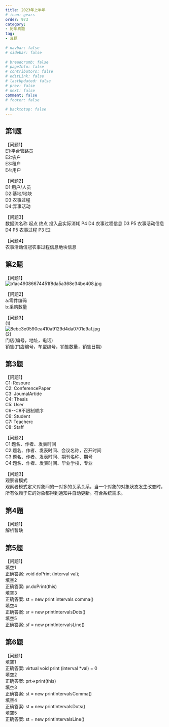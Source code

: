 ```yaml
---  
title: 2023年上半年  
# icon: gears  
order: 973  
category:  
- 历年真题  
tag:  
- 真题  
  
# navbar: false  
# sidebar: false  
  
# breadcrumb: false  
# pageInfo: false  
# contributors: false  
# editLink: false  
# lastUpdated: false  
# prev: false  
# next: false  
comment: false  
# footer: false  
  
# backtotop: false  
---  
```

## 第1题 ##

【问题1】  
E1:平台管路员  
E2:农户  
E3:租户  
E4:用户  
  
【问题2】  
D1:用户/人员  
D2:基地/地块  
D3:农事过程  
D4:弄事活动  
  
【问题3】  
数据流名称 起点 终点 投入品实际消耗 P4 D4 农事过程信息 D3 P5 农事活动信息 D4 P5 农事过程 P3 E2  
  
【问题4】  
农事活动信冠农事过程信息地块信息  


## 第2题 ##

【问题1】  
![b1ac49086674451f8da5a368e34be408.jpg][]  
  
【问题2】  
a:零件编码  
b:采购数量  
  
【问题3】  
(1)  
![8ebc3e0590ea410a9129d4da0701e9af.jpg][]  
(2)  
门店(编号，地址，电话)  
销售(门店编号，车型编号，销售数量，销售日期)  


## 第3题 ##

【问题1】  
C1: Resoure  
C2: ConferencePaper  
C3: JoumalArtide  
C4: Thesis  
C5: User  
C6--C8不限制顺序  
C6: Student  
C7: Teacherc  
C8: Staff  
  
【问题2】  
C1:题名、作者、发表时间  
C2:题名、作者、发表时间、会议名称，召开时间  
C3:题名、作者、发表时间、期刊名称、期号  
C4:题名、作者、发表时间、毕业学校，专业  
  
【问题3】  
观察者模式  
观察者模式定义对象间的一对多的关系关系，当一个对象的对象状态发生改变时，所有依赖于它的对象都得到通知并自动更新。符合系统需求。  


## 第4题 ##

【问题1】  
解析暂缺  


## 第5题 ##

【问题1】  
填空1  
正确答案: void doPrint (interval val);  
填空2  
正确答案: pr.doPrint(this)  
填空3  
正确答案: st = new print intervals comma()  
填空4  
正确答案: sr = new printIntervalsDots()  
填空5  
正确答案:.sf = new printIntervalsLine()  


## 第6题 ##

【问题1】  
填空1  
正确答案: virtual void print (interval \*val) = 0  
填空2  
正确答案: prt→print(this)  
填空3  
正确答案: st = new printIntervalsComma()  
填空4  
正确答案: st = new printIntervalsDots()  
填空5  
正确答案: st = new printIntervalsLine()  



[b1ac49086674451f8da5a368e34be408.jpg]: https://www.xkxxkx.cn/file/exam/software/软件设计师/案例/第2题/b1ac49086674451f8da5a368e34be408.jpg
[8ebc3e0590ea410a9129d4da0701e9af.jpg]: https://www.xkxxkx.cn/file/exam/software/软件设计师/案例/第2题/8ebc3e0590ea410a9129d4da0701e9af.jpg
